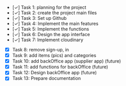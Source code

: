 - [✓] Task 1: planning for the project
- [✓] Task 2: create the project main files
- [✓] Task 3: Set up Github 
- [✓] Task 4: Implement the main features
- [✓] Task 5: Implement the functions
- [✓] Task 6: Design the app interface
- [✓] Task 7: Implement cloudinary
- [X] Task 8: remove sign-up, in
- [X] Task 9: add items (pics) and categories
- [X] Task 10: add backOffice app (supplier app) (future)
- [X] Task 11: add functions for backOffice (future)
- [X] Task 12: Design backOffice app (future)
- [X] Task 13: Prepare documentation